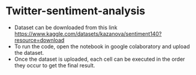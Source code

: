 # Twitter-sentiment-analysis
- Dataset can be downloaded from this link https://www.kaggle.com/datasets/kazanova/sentiment140?resource=download
- To run the code, open the notebook in google colaboratory and upload the dataset.
- Once the dataset is uploaded, each cell can be executed in the order they occur to get the final result.
